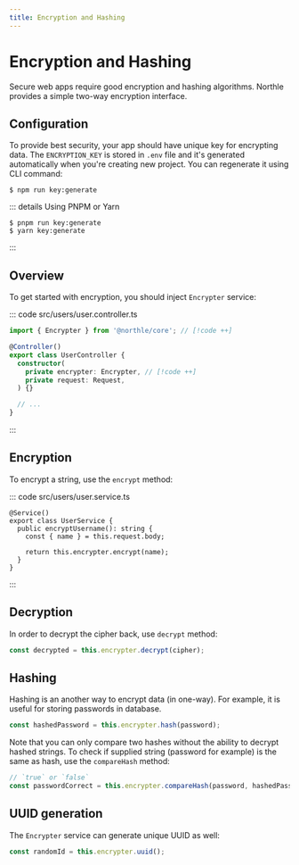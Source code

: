 ```yaml
---
title: Encryption and Hashing
---
```


# Encryption and Hashing

Secure web apps require good encryption and hashing algorithms. Northle provides a simple two-way encryption interface.

## Configuration

To provide best security, your app should have unique key for encrypting data. The `ENCRYPTION_KEY` is stored in `.env` file and it's generated automatically when you're creating new project. You can regenerate it using CLI command:

```shell
$ npm run key:generate
```

::: details Using PNPM or Yarn
```shell
$ pnpm run key:generate
$ yarn key:generate
```
:::

## Overview

To get started with encryption, you should inject `Encrypter` service:

::: code src/users/user.controller.ts
```ts
import { Encrypter } from '@northle/core'; // [!code ++]

@Controller()
export class UserController {
  constructor(
    private encrypter: Encrypter, // [!code ++]
    private request: Request,
  ) {}

  // ...
}
```
:::

## Encryption

To encrypt a string, use the `encrypt` method:

::: code src/users/user.service.ts
```ts{6}
@Service()
export class UserService {
  public encryptUsername(): string {
    const { name } = this.request.body;

    return this.encrypter.encrypt(name);
  }
}
```
:::

## Decryption

In order to decrypt the cipher back, use `decrypt` method:

```ts
const decrypted = this.encrypter.decrypt(cipher);
```

## Hashing

Hashing is an another way to encrypt data (in one-way). For example, it is useful for storing passwords in database.

```ts
const hashedPassword = this.encrypter.hash(password);
```

Note that you can only compare two hashes without the ability to decrypt hashed strings. To check if supplied string (password for example) is the same as hash, use the `compareHash` method:

```ts
// `true` or `false`
const passwordCorrect = this.encrypter.compareHash(password, hashedPassword);
```

## UUID generation

The `Encrypter` service can generate unique UUID as well:

```ts
const randomId = this.encrypter.uuid();
```
